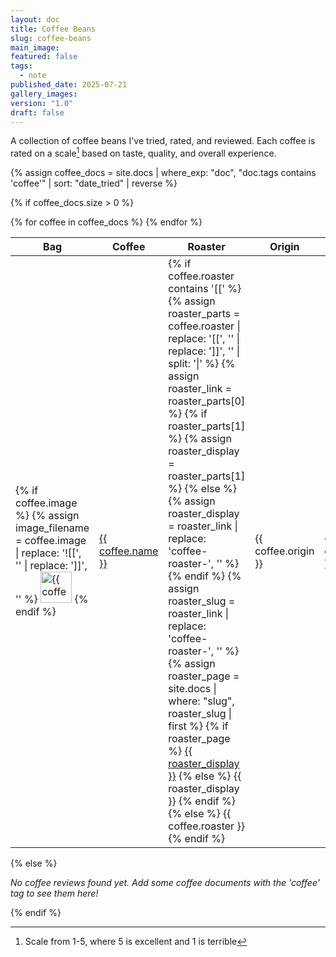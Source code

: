 ```yaml
---
layout: doc
title: Coffee Beans
slug: coffee-beans
main_image: 
featured: false
tags:
  - note
published_date: 2025-07-21
gallery_images: 
version: "1.0"
draft: false
---
```

A collection of coffee beans I've tried, rated, and reviewed. Each coffee is rated on a scale[^1] based on taste, quality, and overall experience.

{% assign coffee_docs = site.docs | where_exp: "doc", "doc.tags contains 'coffee'" | sort: "date_tried" | reverse %}

{% if coffee_docs.size > 0 %}
<div class="coffee-database">
  <table markdown="1">
    <thead>
      <tr>
        <th>Bag</th>
        <th>Coffee</th>
        <th>Roaster</th>
        <th>Origin</th>
        <th>Roasted</th>
        <th markdown="span">Rating[^1]</th>
      </tr>
    </thead>
    <tbody>
      {% for coffee in coffee_docs %}
      <tr>
        <td>
          {% if coffee.image %}
            {% assign image_filename = coffee.image | replace: '![[', '' | replace: ']]', '' %}
            <img src="{{ '/assets/images/' | append: image_filename | relative_url }}" alt="{{ coffee.name }}" style="width: 50px; height: auto;">
          {% endif %}
        </td>
        <td><a href="{{ coffee.url | relative_url }}">{{ coffee.name }}</a></td>
        <td>
          {% if coffee.roaster contains '[[' %}
            {% assign roaster_parts = coffee.roaster | replace: '[[', '' | replace: ']]', '' | split: '|' %}
            {% assign roaster_link = roaster_parts[0] %}
            {% if roaster_parts[1] %}
              {% assign roaster_display = roaster_parts[1] %}
            {% else %}
              {% assign roaster_display = roaster_link | replace: 'coffee-roaster-', '' %}
            {% endif %}
            {% assign roaster_slug = roaster_link | replace: 'coffee-roaster-', '' %}
            {% assign roaster_page = site.docs | where: "slug", roaster_slug | first %}
            {% if roaster_page %}
              <a href="{{ roaster_page.url | relative_url }}">{{ roaster_display }}</a>
            {% else %}
              {{ roaster_display }}
            {% endif %}
          {% else %}
            {{ coffee.roaster }}
          {% endif %}
        </td>
        <td>{{ coffee.origin }}</td>
        <td>{{ coffee.date_roasted }}</td>
        <td>{{ coffee.rating_1-5 }}/5</td>
      </tr>
      {% endfor %}
    </tbody>
  </table>
</div>
{% else %}
<p><em>No coffee reviews found yet. Add some coffee documents with the 'coffee' tag to see them here!</em></p>
{% endif %}


[^1]: Scale from 1-5, where 5 is excellent and 1 is terrible
